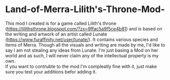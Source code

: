 # Land-of-Merra-Lilith's-Throne-Mod-
This mod I created is for a game called Lilith's throne (https://lilithsthrone.blogspot.com/?zx=9ffac5a9f5ce4b81) and is based on the writing and artwork of an artist called Lunate (https://www.furaffinity.net/user/lunate/). It contains various species and items of Merra. Though all the visuals and writing are made by me, I'd like to say I am not stealing any ideas from Lunate. I'm just basing a Mod on her world and as such, I will never claim any of the intellectual property is my own.   
If you want to contrubte to the mod I'm compleatly fine with it, just make sure you test your additions befor adding it.
